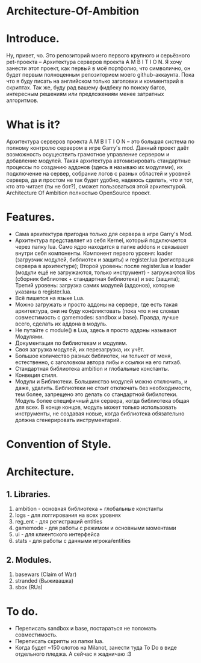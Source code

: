 # Architecture-Of-Ambition

# Introduce.

Ну, привет, чо. Это репозиторий моего первого крупного и серьёзного pet-проекта – Архитектура серверов проекта A M B I T I O N.
Я хочу занести этот проект, как первый в моё портфолио, что символично, он будет первым полноценным репозиторием моего github-аккаунта. Пока что я буду писать на английском только заголовки и комментарий в скриптах. Так же, буду рад вашему фидбеку по поиску багов, интересным решениям или предложениям менее затратных алгоритмов. 

# What is it?

Архитектура серверов проекта A M B I T I O N – это большая система по полному контролю сервером в игре Garry's mod. Данный проект даёт возможность осуществить грамотное управление сервером и добавление модулей. Такая архитектура автомизировать стандартные процессы по созданию аддонов (здесь я называю их модулями), их подключение на сервер, собрание логов с разных областей и уровней сервера, да и простом не так будет удобно, надеюсь сделать, что и тот, кто это читает (ты не бот?), сможет пользоваться этой архитектурой. Architecture Of Ambition полностью OpenSource проект.

# Features.

*   Сама архитектура пригодна только для сервера в игре Garry's Mod.
*   Архитектура представляет из себя Kernel, который подключается через папку lua. Само ядро находится в папке addons и связывает внутри себя компоненты. Компонент первого уровня: loader (загрузчик модулей, библиотек и защиты) и register.lua (регистрация сервера в архитектуре); Второй уровень: после register.lua и loader (модули ещё не загружаются, только инструмент) - загружаются libs (сборник библиотек + стандартная библиотека) и sec (защита); Третий уровень: загрузка самих модулей (аддонов), которые указаны в register.lua.
*   Всё пишется на языке Lua.
*   Можно загружать и просто аддоны на сервере, где есть такая архитектура, они не буду конфликтовать (пока что я не сломал совместимость с gamemodes: sandbox и base). Правда, лучше всего, сделать их аддона в модуль.
*   Не путайте с module() в Lua, здесь я просто аддоны называют Модулями.
*   Документация по библиотекам и модулям.
*   Своя загрузка модулей, их перезагрузка, их учёт.
*   Большое количество разных библиотек, ни толькот от меня, естественно, с заголовком автора либы и ссылки на его гитхаб.
*   Стандартная библиотека ambition и глобальные константы.
*   Конвеция стиля.
*   Модули и Библиотеки. Большинство модулей можно отключить, и даже, удалить. Библиотеки не стоит отключать без необходимости, тем более, запрещено это делать со стандартной бибилотеки. Модуль более специфичный для сервера, когда библиотека общая для всех. В конце концов, модуль может только использовать инструменты, не создавая новые, когда библиотека обязательно должна сгенерировать инструментарий.

# Convention of Style.


# Architecture.


## 1. Libraries.

  1. ambition - основная библиотека + глобальные константы
  2. logs - для логгирования на всех уровнях
  3. reg_ent - для регистраций entities
  4. gamemode - для работы с режимом и основными моментами
  5. ui - для клиентского интерфейса
  6. stats - для работы с данными игрока/entities
  
## 2. Modules.

  1. basewars (Claim of War)
  2. stranded (Выживашка)
  3. sbox (RUs)


# To do.

*   Переписать sandbox и base, постараться не поломать совместимость.
*   Переписать скрипты из папки lua.
*   Когда будет ~150 слотов на Milanot, занести туда To Do в виде отдельного пледжа. А сейчас я жадничаю :3
